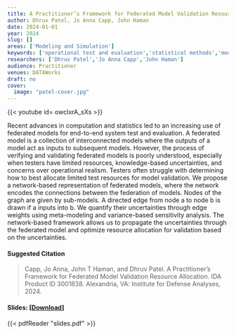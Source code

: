 ```yaml
---
title: A Practitioner’s Framework for Federated Model Validation Resource Allocation
author: Dhruv Patel, Jo Anna Capp, John Haman
date: 2024-01-01
year: 2024
slug: []
areas: ['Modeling and Simulation']
keywords: ['operational test and evaluation','statistical methods','modeling and simulation','federated models','federated M&S']
researchers: ['Dhruv Patel','Jo Anna Capp','John Haman']
audience: Practitioner
venues: DATAWorks
draft: no
cover:
  image: "patel-cover.jpg"
---
```


{{< youtube id= owcIxrA_sXs >}}

Recent advances in computation and statistics led to an increasing use of federated models for end-to-end system test and evaluation. A federated model is a collection of interconnected models where the outputs of a model act as inputs to subsequent models. However, the process of verifying and validating federated models is poorly understood, especially when testers have limited resources, knowledge-based uncertainties, and concerns over operational realism. Testers often struggle with determining how to best allocate limited test resources for model validation. We propose a network-based representation of federated models, where the network encodes the connections between the federation of models. Nodes of the graph are given by sub-models. A directed edge from node a to node b is drawn if a inputs into b. We quantify their uncertainties through edge weights using meta-modeling and variance-based sensitivity analysis. The network-based framework allows us to propagate the uncertainties through the federated model and optimize resource allocation for validation based on the uncertainties.

#### Suggested Citation
> Capp, Jo Anna, John T Haman, and Dhruv Patel. A Practitioner’s Framework for Federated Model Validation Resource Allocation. IDA Product ID 3001838. Alexandria, VA: Institute for Defense Analyses, 2024.

#### Slides: [[Download](slides.pdf)]
{{< pdfReader "slides.pdf" >}}




